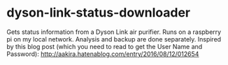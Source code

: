 # dyson-link-status-downloader
Gets status information from a Dyson Link air purifier. 
Runs on a raspberry pi on my local network. 
Analysis and backup are done separately.
Inspired by this blog post (which you need to read to get the User Name and Password):
http://aakira.hatenablog.com/entry/2016/08/12/012654

